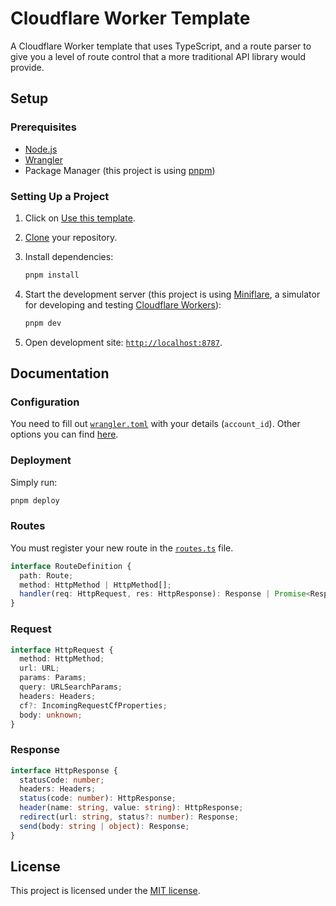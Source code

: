 # Cloudflare Worker Template

A Cloudflare Worker template that uses TypeScript, and a route parser to give you a level of route control that a more traditional API library would provide.

## Setup

### Prerequisites

- [Node.js][node]
- [Wrangler][wrangler]
- Package Manager (this project is using [pnpm][pnpm])

### Setting Up a Project

1. Click on [Use this template][template].
2. [Clone][cloning-a-repo] your repository.
3. Install dependencies:

   ```bash
   pnpm install
   ```

4. Start the development server (this project is using [Miniflare][miniflare], a simulator for developing and testing [Cloudflare Workers][workers]):

   ```bash
   pnpm dev
   ```

5. Open development site: [`http://localhost:8787`](http://localhost:8787).

## Documentation

### Configuration

You need to fill out [`wrangler.toml`](wrangler.toml) with your details (`account_id`). Other options you can find [here][wrangler-configuration].

### Deployment

Simply run:

```bash
pnpm deploy
```

### Routes

You must register your new route in the [`routes.ts`](src/routes.ts) file.

```ts
interface RouteDefinition {
  path: Route;
  method: HttpMethod | HttpMethod[];
  handler(req: HttpRequest, res: HttpResponse): Response | Promise<Response>;
}
```

### Request

```ts
interface HttpRequest {
  method: HttpMethod;
  url: URL;
  params: Params;
  query: URLSearchParams;
  headers: Headers;
  cf?: IncomingRequestCfProperties;
  body: unknown;
}
```

### Response

```ts
interface HttpResponse {
  statusCode: number;
  headers: Headers;
  status(code: number): HttpResponse;
  header(name: string, value: string): HttpResponse;
  redirect(url: string, status?: number): Response;
  send(body: string | object): Response;
}
```

## License

This project is licensed under the [MIT license](LICENSE).

[node]: https://nodejs.org
[wrangler]: https://developers.cloudflare.com/workers/cli-wrangler/install-update
[pnpm]: https://pnpm.io
[template]: https://github.com/screfy/cf-worker-tempate/generate
[cloning-a-repo]: https://help.github.com/en/articles/cloning-a-repository
[miniflare]: https://miniflare.dev
[workers]: https://workers.cloudflare.com
[wrangler-configuration]: https://developers.cloudflare.com/workers/cli-wrangler/configuration
